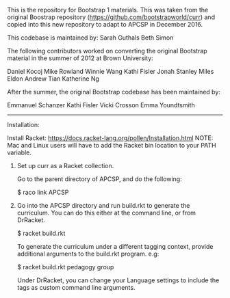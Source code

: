 This is the repository for Bootstrap 1 materials. This was taken from the original Boostrap repository (https://github.com/bootstrapworld/curr) and copied into this new repository to adapt to APCSP in December 2016.

This codebase is maintained by:
Sarah Guthals
Beth Simon

The following contributors worked on converting the original Bootstrap material in the
summer of 2012 at Brown University:

  Daniel Kocoj
  Mike Rowland
  Winnie Wang
  Kathi Fisler
  Jonah Stanley
  Miles Eldon
  Andrew Tian
  Katherine Ng


After the summer, the original Bootstrap codebase has been maintained by:

  Emmanuel Schanzer
  Kathi Fisler
  Vicki Crosson
  Emma Youndtsmith



----------------------------------------------------------------------

Installation:

Install Racket: https://docs.racket-lang.org/pollen/Installation.html
NOTE: Mac and Linux users will have to add the Racket bin location to your PATH variable.

1.  Set up curr as a Racket collection.

    Go to the parent directory of APCSP, and do the following:

    $ raco link APCSP


2.  Go into the APCSP directory and run build.rkt to generate the curriculum.  You can do this either
at the command line, or from DrRacket. 

    $ racket build.rkt

    To generate the curriculum under a different tagging context,
    provide additional arguments to the build.rkt program.  e.g:

    $ racket build.rkt pedagogy group

    Under DrRacket, you can change your Language settings to include
    the tags as custom command line arguments.

